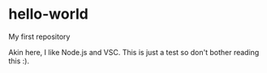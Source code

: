 # hello-world
My first repository

Akin here, I like Node.js and VSC.
This is just a test so don't bother reading this :).
